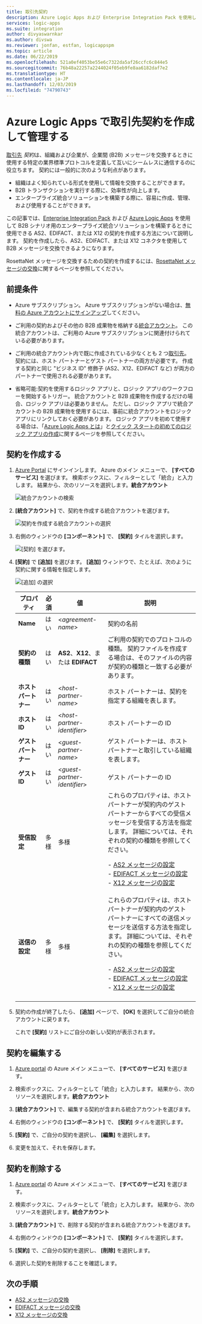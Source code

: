 ```yaml
---
title: 取引先契約
description: Azure Logic Apps および Enterprise Integration Pack を使用して取引先間の契約を作成して管理します
services: logic-apps
ms.suite: integration
author: divyaswarnkar
ms.author: divswa
ms.reviewer: jonfan, estfan, logicappspm
ms.topic: article
ms.date: 06/22/2019
ms.openlocfilehash: 521a0ef4053be55e6c7322da5af26ccfc6c844e5
ms.sourcegitcommit: 76b48a22257a2244024f05eb9fe8aa6182daf7e2
ms.translationtype: HT
ms.contentlocale: ja-JP
ms.lasthandoff: 12/03/2019
ms.locfileid: "74790743"
---
```

# <a name="create-and-manage-trading-partner-agreements-in-azure-logic-apps"></a>Azure Logic Apps で取引先契約を作成して管理する

[取引先](../logic-apps/logic-apps-enterprise-integration-partners.md) 
*契約*は、組織および企業が、企業間 (B2B) メッセージを交換するときに使用する特定の業界標準プロトコルを定義して互いにシームレスに通信するのに役立ちます。 契約には一般的に次のような利点があります。

* 組織はよく知られている形式を使用して情報を交換することができます。
* B2B トランザクションを実行する際に、効率性が向上します。
* エンタープライズ統合ソリューションを構築する際に、容易に作成、管理、および使用することができます。

この記事では、[Enterprise Integration Pack](../logic-apps/logic-apps-enterprise-integration-overview.md) および [Azure Logic Apps](../logic-apps/logic-apps-overview.md) を使用して B2B シナリオ用のエンタープライズ統合ソリューションを構築するときに使用できる AS2、EDIFACT、または X12 の契約を作成する方法について説明します。 契約を作成したら、AS2、EDIFACT、または X12 コネクタを使用して B2B メッセージを交換できるようになります。

RosettaNet メッセージを交換するための契約を作成するには、[RosettaNet メッセージの交換](../logic-apps/logic-apps-enterprise-integration-rosettanet.md)に関するページを参照してください。

## <a name="prerequisites"></a>前提条件

* Azure サブスクリプション。 Azure サブスクリプションがない場合は、[無料の Azure アカウントにサインアップ](https://azure.microsoft.com/free/)してください。

* ご利用の契約およびその他の B2B 成果物を格納する[統合アカウント](../logic-apps/logic-apps-enterprise-integration-create-integration-account.md)。 この統合アカウントは、ご利用の Azure サブスクリプションに関連付けられている必要があります。

* ご利用の統合アカウント内で既に作成されている少なくとも 2 つ[取引先](../logic-apps/logic-apps-enterprise-integration-partners.md)。 契約には、ホスト パートナーとゲスト パートナーの両方が必要です。 作成する契約と同じ "ビジネス ID" 修飾子 (AS2、X12、EDIFACT など) が両方のパートナーで使用される必要があります。

* 省略可能:契約を使用するロジック アプリと、ロジック アプリのワークフローを開始するトリガー。 統合アカウントと B2B 成果物を作成するだけの場合、ロジック アプリは必要ありません。 ただし、ロジック アプリで統合アカウントの B2B 成果物を使用するには、事前に統合アカウントをロジック アプリにリンクしておく必要があります。 ロジック アプリを初めて使用する場合は、「[Azure Logic Apps とは](../logic-apps/logic-apps-overview.md)」と[クイック スタートの初めてのロジック アプリの作成](../logic-apps/quickstart-create-first-logic-app-workflow.md)に関するページを参照してください。

## <a name="create-agreements"></a>契約を作成する

1. [Azure Portal](https://portal.azure.com) にサインインします。
Azure のメイン メニューで、 **[すべてのサービス]** を選びます。 検索ボックスに、フィルターとして「統合」と入力します。 結果から、次のリソースを選択します。**統合アカウント**

   ![統合アカウントの検索](./media/logic-apps-enterprise-integration-agreements/find-integration-accounts.png)

1. **[統合アカウント]** で、契約を作成する統合アカウントを選びます。

   ![契約を作成する統合アカウントの選択](./media/logic-apps-enterprise-integration-agreements/select-integration-account.png)

1. 右側のウィンドウの **[コンポーネント]** で、 **[契約]** タイルを選択します。

   ![[契約] を選びます。](./media/logic-apps-enterprise-integration-agreements/agreement-1.png)

1. **[契約]** で **[追加]** を選びます。 **[追加]** ウィンドウで、たとえば、次のように契約に関する情報を指定します。

   ![[追加] の選択](./media/logic-apps-enterprise-integration-agreements/agreement-2.png)

   | プロパティ | 必須 | 値 | 説明 |
   |----------|----------|-------|-------------|
   | **Name** | はい | <*agreement-name*> | 契約の名前 |
   | **契約の種類** | はい | **AS2**、**X12**、または **EDIFACT** | ご利用の契約でのプロトコルの種類。 契約ファイルを作成する場合は、そのファイルの内容が契約の種類と一致する必要があります。 | |  
   | **ホスト パートナー** | はい | <*host-partner-name*> | ホスト パートナーは、契約を指定する組織を表します。 |
   | **ホスト ID** | はい | <*host-partner-identifier*> | ホスト パートナーの ID |
   | **ゲスト パートナー** | はい | <*guest-partner-name*> | ゲスト パートナーは、ホスト パートナーと取引している組織を表します。 |
   | **ゲスト ID** | はい | <*guest-partner-identifier*> | ゲスト パートナーの ID |
   | **受信設定** | 多様 | 多様 | これらのプロパティは、ホスト パートナーが契約内のゲスト パートナーからすべての受信メッセージを受信する方法を指定します。 詳細については、それぞれの契約の種類を参照してください。 <p>- [AS2 メッセージの設定](../logic-apps/logic-apps-enterprise-integration-as2-message-settings.md) <br>- [EDIFACT メッセージの設定](logic-apps-enterprise-integration-edifact.md) <br>- [X12 メッセージの設定](logic-apps-enterprise-integration-x12.md) |
   | **送信の設定** | 多様 | 多様 | これらのプロパティは、ホスト パートナーが契約内のゲスト パートナーにすべての送信メッセージを送信する方法を指定します。 詳細については、それぞれの契約の種類を参照してください。 <p>- [AS2 メッセージの設定](../logic-apps/logic-apps-enterprise-integration-as2-message-settings.md) <br>- [EDIFACT メッセージの設定](logic-apps-enterprise-integration-edifact.md) <br>- [X12 メッセージの設定](logic-apps-enterprise-integration-x12.md) |
   |||||

1. 契約の作成が終了したら、 **[追加]** ページで、 **[OK]** を選択してご自分の統合アカウントに戻ります。

   これで **[契約]** リストにご自分の新しい契約が表示されます。

## <a name="edit-agreements"></a>契約を編集する

1. [Azure portal](https://portal.azure.com) の Azure メイン メニューで、 **[すべてのサービス]** を選びます。

1. 検索ボックスに、フィルターとして「統合」と入力します。 結果から、次のリソースを選択します。**統合アカウント**

1. **[統合アカウント]** で、編集する契約が含まれる統合アカウントを選びます。

1. 右側のウィンドウの **[コンポーネント]** で、 **[契約]** タイルを選択します。

1. **[契約]** で、ご自分の契約を選択し、 **[編集]** を選択します。

1. 変更を加えて、それを保存します。

## <a name="delete-agreements"></a>契約を削除する

1. [Azure portal](https://portal.azure.com) の Azure メイン メニューで、 **[すべてのサービス]** を選びます。

1. 検索ボックスに、フィルターとして「統合」と入力します。 結果から、次のリソースを選択します。**統合アカウント**

1. **[統合アカウント]** で、削除する契約が含まれる統合アカウントを選びます。

1. 右側のウィンドウの **[コンポーネント]** で、 **[契約]** タイルを選択します。

1. **[契約]** で、ご自分の契約を選択し、 **[削除]** を選択します。

1. 選択した契約を削除することを確認します。

## <a name="next-steps"></a>次の手順

* [AS2 メッセージの交換](logic-apps-enterprise-integration-as2.md)
* [EDIFACT メッセージの交換](logic-apps-enterprise-integration-edifact.md)
* [X12 メッセージの交換](logic-apps-enterprise-integration-x12.md)
